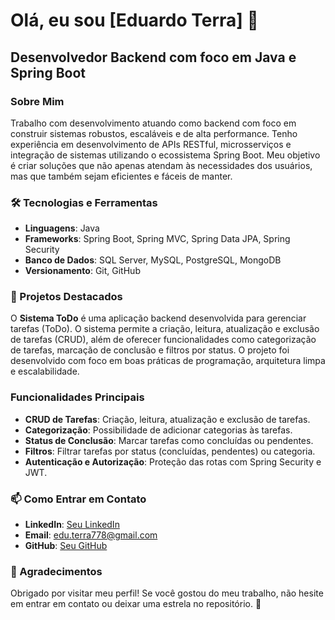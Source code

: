 # Olá, eu sou [Eduardo Terra] 👋

## Desenvolvedor Backend com foco em Java e Spring Boot

### Sobre Mim
Trabalho com desenvolvimento atuando como backend com foco em construir sistemas robustos, escaláveis e de alta performance. 
Tenho experiência em desenvolvimento de APIs RESTful, microsserviços e integração de sistemas utilizando o ecossistema Spring Boot. 
Meu objetivo é criar soluções que não apenas atendam às necessidades dos usuários, mas que também sejam eficientes e fáceis de manter.

### 🛠️ Tecnologias e Ferramentas

- **Linguagens**: Java 
- **Frameworks**: Spring Boot, Spring MVC, Spring Data JPA, Spring Security
- **Banco de Dados**: SQL Server, MySQL, PostgreSQL, MongoDB
- **Versionamento**: Git, GitHub

### 🚀 Projetos Destacados

O **Sistema ToDo** é uma aplicação backend desenvolvida para gerenciar tarefas (ToDo). O sistema permite a criação, leitura, atualização e exclusão de tarefas (CRUD), além de oferecer funcionalidades como categorização de tarefas, 
marcação de conclusão e filtros por status. O projeto foi desenvolvido com foco em boas práticas de programação, arquitetura limpa e escalabilidade.

### Funcionalidades Principais
- **CRUD de Tarefas**: Criação, leitura, atualização e exclusão de tarefas.
- **Categorização**: Possibilidade de adicionar categorias às tarefas.
- **Status de Conclusão**: Marcar tarefas como concluídas ou pendentes.
- **Filtros**: Filtrar tarefas por status (concluídas, pendentes) ou categoria.
- **Autenticação e Autorização**: Proteção das rotas com Spring Security e JWT.


### 📫 Como Entrar em Contato

- **LinkedIn**: [Seu LinkedIn](www.linkedin.com/in/eduardo-terra-0b34b2123)
- **Email**: edu.terra778@gmail.com
- **GitHub**: [Seu GitHub](https://github.com/insomanic778)

### 🌟 Agradecimentos

Obrigado por visitar meu perfil! Se você gostou do meu trabalho, não hesite em entrar em contato ou deixar uma estrela no repositório. 🚀
